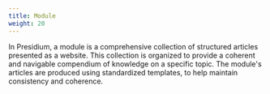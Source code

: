 ```yaml
---
title: Module
weight: 20
---
```

In Presidium, a module is a comprehensive collection of structured articles presented as a website. This collection is organized to provide a coherent and navigable compendium of knowledge on a specific topic. The module's articles are produced using standardized templates, to help maintain consistency and coherence.